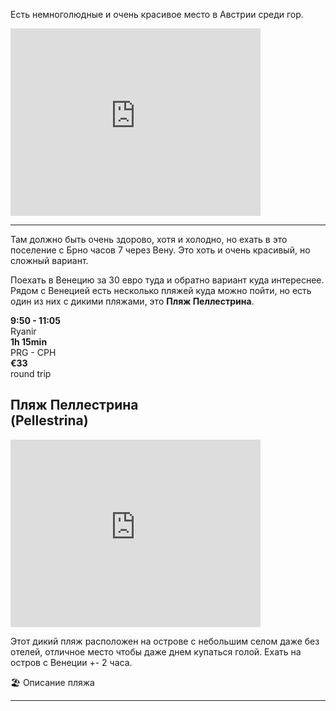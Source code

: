 Есть немноголюдные и очень красивое место в Австрии среди гор.

<iframe class="google-map" src="https://www.google.com/maps/embed?pb=!4v1662066463900!6m8!1m7!1s1WI_nwYgYLrnrebMJjRRlw!2m2!1d47.55697960297179!2d13.64737496191324!3f98.18814356080581!4f5.2034125764714645!5f0.7820865974627469" width="400" height="300" style="border:0;" allowfullscreen="" loading="lazy" referrerpolicy="no-referrer-when-downgrade"></iframe>

---

Там должно быть очень здорово, хотя и холодно, но ехать в это поселение с Брно часов 7 через Вену. Это хоть и очень красивый, но сложный вариант.

Поехать в Венецию за 30 евро туда и обратно вариант куда интереснее. Рядом с Венецией есть несколько пляжей куда можно пойти, но есть один из них с дикими пляжами, это **Пляж Пеллестрина**.

<div class="travel-flight" onclick="location.href='https://www.google.com/travel/flights/search?tfs=CBwQAhooagwIAhIIL20vMGZocDkSCjIwMjItMDktMTdyDAgCEggvbS8wN19wZhooagwIAhIIL20vMDdfcGYSCjIwMjItMDktMjFyDAgCEggvbS8wZmhwOXABggELCP___________wFAAUgBmAEB&tfu=EgIIAQ&hl=en&authuser=0&curr=EUR'">
  <div class="logo">
    <img alt="" src="https://www.gstatic.com/flights/airline_logos/70px/FR.png" />
  </div>
  <div class="container">
    <div class="time"><strong>9:50 - 11:05</strong></div>
    <div class="carrier" class="weak">Ryanir</div>
  </div>
  <div class="container">
    <div class="eta"><strong>1h 15min</strong></div>
    <div class="type" class="weak">PRG - CPH</div>
  </div>
  <div class="container">
    <div class="price"><strong>€33</strong></div>
    <div class="trip" class="weak">round trip</div>
  </div>
</div>

## Пляж Пеллестрина <br> (Pellestrina)

<iframe class="google-map" src="https://www.google.com/maps/embed?pb=!1m18!1m12!1m3!1d11232.455422688512!2d12.29424266977539!3d45.2657092!2m3!1f0!2f0!3f0!3m2!1i1024!2i768!4f13.1!3m3!1m2!1s0x477ea3437ca09ad1%3A0xce8e13e4abff8af7!2sPelestrina%20Beach!5e0!3m2!1sen!2scz!4v1662071472448!5m2!1sen!2scz" width="400" height="300" style="border:0;" allowfullscreen="" loading="lazy" referrerpolicy="no-referrer-when-downgrade"></iframe>

Этот дикий пляж расположен на острове с небольшим селом даже без отелей, отличное место чтобы даже днем купаться голой. Ехать на остров с Венеции +- 2 часа.

<div class="callout" onclick="location.href='https://1001beach.ru/europe/italy/italian_adriatic_coast/pellestrina'"><p>🏖️ Описание пляжа</p></div>

---
